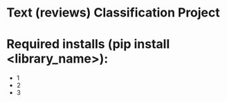 # Text (reviews) Classification Project
# Required installs (pip install <library_name>):
- 1
- 2
- 3

